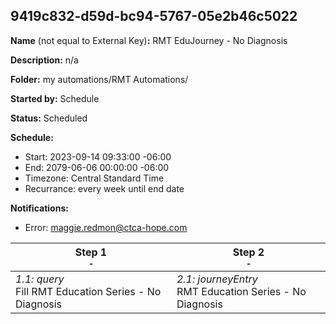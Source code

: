## 9419c832-d59d-bc94-5767-05e2b46c5022

**Name** (not equal to External Key)**:** RMT EduJourney - No Diagnosis

**Description:** n/a

**Folder:** my automations/RMT Automations/

**Started by:** Schedule

**Status:** Scheduled

**Schedule:**

* Start: 2023-09-14 09:33:00 -06:00
* End: 2079-06-06 00:00:00 -06:00
* Timezone: Central Standard Time
* Recurrance: every week until end date

**Notifications:**

* Error: maggie.redmon@ctca-hope.com

| Step 1<br>_<small>-</small>_ | Step 2<br>_<small>-</small>_ |
| --- | --- |
| _1.1: query_<br>Fill RMT Education Series - No Diagnosis | _2.1: journeyEntry_<br>RMT Education Series - No Diagnosis |
